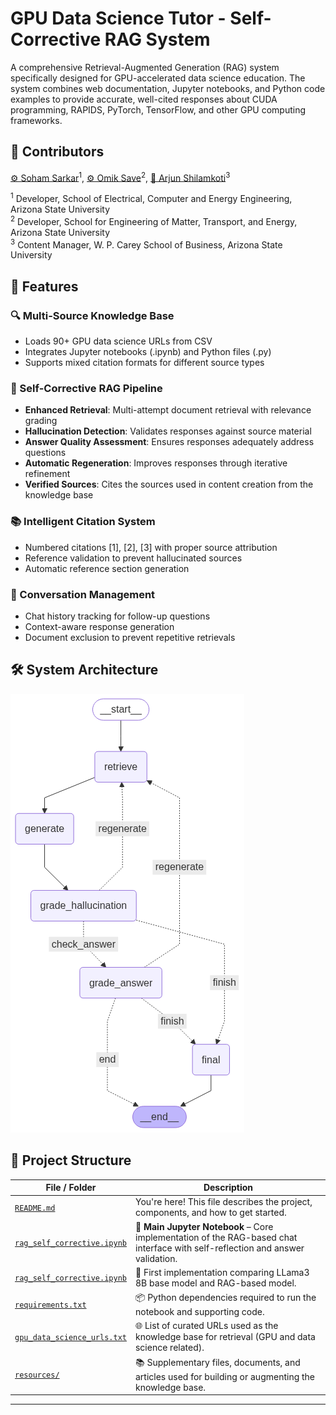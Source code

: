 # GPU Data Science Tutor - Self-Corrective RAG System

A comprehensive Retrieval-Augmented Generation (RAG) system specifically designed for GPU-accelerated data science education. The system combines web documentation, Jupyter notebooks, and Python code examples to provide accurate, well-cited responses about CUDA programming, RAPIDS, PyTorch, TensorFlow, and other GPU computing frameworks.

## 🤝 Contributors  
[⚙️ Soham Sarkar](mailto:ssarka30@asu.edu)<sup>1</sup>,  [⚙️ Omik Save](mailto:osave@asu.edu)<sup>2</sup>,  [📁 Arjun Shilamkoti](mailto:ashilamk@asu.edu)<sup>3</sup>  

<sup>1</sup> Developer, School of Electrical, Computer and Energy Engineering, Arizona State University  
<sup>2</sup> Developer, School for Engineering of Matter, Transport, and Energy, Arizona State University  
<sup>3</sup> Content Manager, W. P. Carey School of Business, Arizona State University

## 🚀 Features

### 🔍 Multi-Source Knowledge Base
- Loads 90+ GPU data science URLs from CSV
- Integrates Jupyter notebooks (.ipynb) and Python files (.py)
- Supports mixed citation formats for different source types

### 🧠 Self-Corrective RAG Pipeline
- **Enhanced Retrieval**: Multi-attempt document retrieval with relevance grading
- **Hallucination Detection**: Validates responses against source material
- **Answer Quality Assessment**: Ensures responses adequately address questions
- **Automatic Regeneration**: Improves responses through iterative refinement
- **Verified Sources**: Cites the sources used in content creation from the knowledge base

### 📚 Intelligent Citation System
- Numbered citations [1], [2], [3] with proper source attribution
- Reference validation to prevent hallucinated sources
- Automatic reference section generation

### 💬 Conversation Management
- Chat history tracking for follow-up questions
- Context-aware response generation
- Document exclusion to prevent repetitive retrievals

## 🛠️ System Architecture
![RAG Workflow](workflow_visualization.png)

## 📁 Project Structure

| File / Folder | Description |
|---------------|-------------|
| [`README.md`](./README.md) | You're here! This file describes the project, components, and how to get started. |
| [`rag_self_corrective.ipynb`](./rag_self_corrective.ipynb) | 🔧 **Main Jupyter Notebook** – Core implementation of the RAG-based chat interface with self-reflection and answer validation. |
| [`rag_self_corrective.ipynb`](./rag_self_corrective.ipynb) | 🔧 First implementation comparing LLama3 8B base model and RAG-based model. |
| [`requirements.txt`](./requirements.txt) | 📦 Python dependencies required to run the notebook and supporting code. |
| [`gpu_data_science_urls.txt`](./gpu_data_science_urls.txt) | 🌐 List of curated URLs used as the knowledge base for retrieval (GPU and data science related). |
| [`resources/`](./resources/) | 📚 Supplementary files, documents, and articles used for building or augmenting the knowledge base. |

---



